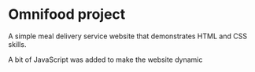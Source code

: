 # Omnifood project

A simple meal delivery service website that demonstrates HTML and CSS skills.

A bit of JavaScript was added to make the website dynamic
